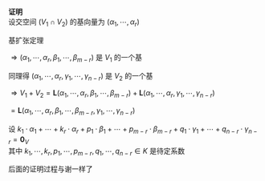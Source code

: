 **证明**  
设交空间 $(V_1\cap V_2)$ 的基向量为 $(\alpha_1,\cdots,\alpha_r)$  
  
基扩张定理  
  
$\Rightarrow(\alpha_1,\cdots,\alpha_r,\beta_1,\cdots,\beta_{m-r})$ 是 $V_1$ 的一个基  
  
同理得 $(\alpha_1,\cdots,\alpha_r,\gamma_1,\cdots,\gamma_{n-r})$ 是 $V_2$ 的一个基  
  
$\Rightarrow V_1+V_2=\mathbf{L}(\alpha_1,\cdots,\alpha_r,\beta_1,\cdots,\beta_{m-r})+\mathbf{L}(\alpha_1,\cdots,\alpha_r,\gamma_1,\cdots,\gamma_{n-r})$  
  
$=\mathbf{L}(\alpha_1,\cdots,\alpha_r,\beta_1,\cdots,\beta_{m-r},\gamma_1,\cdots,\gamma_{n-r})$  
  
设 $k_1\cdot\alpha_1+\cdots+k_r\cdot\alpha_r+p_1\cdot\beta_1+\cdots+p_{m-r}\cdot\beta_{m-r}+q_1\cdot\gamma_1+\cdots+q_{n-r}\cdot\gamma_{n-r}=\mathbf0_V$  
其中 $k_1,\cdots,k_r,p_1,\cdots,p_{m-r},q_1,\cdots,q_{n-r}\in K$ 是待定系数  
  
后面的证明过程与谢一样了  
